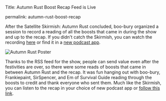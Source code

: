 Title: Autumn Rust Boost Recap Feed is Live

permalink: autumn-rust-boost-recap

After the Satellite Skirmish: Autumn Rust concluded, boo-bury organized a session to record a reading of all the boosts that came in during the show and up to the recap. If you didn't catch the Skirmish, you can watch the recording [here](https://podverse.fm/episode/hjLnLgm9Q) or find it in a [new podcast app](https://podcastindex.org/apps?appTypes=app). 

![Autumn Rust Poster](/upload/headroom/2024/09/autumn_rust_poster_25.jpg)

Thanks to the RSS feed for the show, people can send value even after the festivities are over, so there were some reads of boosts that came in between Autumn Rust and the recap. It was fun hanging out with boo-bury, Frankiepaint, SirSpencer, and Em of Survival Guide reading through the boosts to credit and thank everyone who sent them. Much like the Skirmish, you can listen to the recap in your choice of new podcast app or [follow this link](https://podverse.fm/episode/vqujk5ETV).